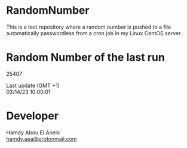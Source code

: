 # RandomNumber    
This is a test repository where a random number is pushed to a file automatically passwordless from a cron job in my Linux CentOS server    
# Random Number of the last run   
25407
      
Last update (GMT +1)    
03/14/23 10:00:01
# Developer    
Hamdy Abou El Anein   
hamdy.aea@protonmail.com
